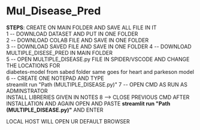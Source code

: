 # Mul_Disease_Pred

**STEPS**:
CREATE ON MAIN FOLDER AND SAVE ALL FILE IN IT  
1 -- DOWNLOAD DATASET AND PUT IN ONE FOLDER  
2 -- DOWNLOAD COLAB FILE AND SAVE IN ONE FOLDER  
3 -- DOWNLOAD SAVED FILE AND SAVE IN ONE FOLDER 
4 -- DOWNLOAD MULTIPLE_DISESE_PRED IN MAIN FOLDER  
5 -- OPEN MULTIPLE_DISEASE.py FILE IN SPIDER/VSCODE  AND CHANGE THE LOCATIONS FOR   
      diabetes-model from sabed folder
      same goes for heart and parkeson model
6 -- CREATE ONE NOTEPAD  AND TYPE  
                      streamlit run "Path (MULTIPLE_DISEASE.py)"
7 -- OPEN CMD AS RUN AS ADMINSTRATOR  
                      INSTALL LIBRERIES GIVEN IN NOTES
8 --> CLOSE PREVIOUS CMD AFTER INSTALLATION AND AGAIN OPEN AND PASTE **streamlit run "Path (MULTIPLE_DISEASE.py)"**  AND ENTER  

LOCAL HOST WILL OPEN UR DEFAULT BROWSER   

